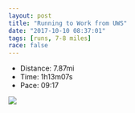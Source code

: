 ```yaml
---
layout: post
title: "Running to Work from UWS"
date: "2017-10-10 08:37:01"
tags: [runs, 7-8 miles]
race: false
---
```

<ul>
 <li>Distance: 7.87mi</li>
 <li>Time: 1h13m07s</li>
 <li>Pace: 09:17</li>
</ul>

<img src='https://maps.googleapis.com/maps/api/staticmap?maptype=roadmap&path=enc:svaxFlgmbMv@nCtEn@cAl@fFzFjf@zWxM|PdOlAt@xAw@bB~Bs@fMvSjJxGr[fOjIXv@pEzAiEnI`KtInCz@rDaA~HfPzF~S|RhWxMpJhAfKfFzYpSdMrObk@j^jIfCpLpCtGOnBuBpc@|DnS`Gh_AtCnA}a@fBh@jAoDJkH}Ba@|@oEzMu^lFzDb@gA&key=AIzaSyC1MId7bFpkLXNAaYhBSTb8jLyiSqzbDtM&size=800x800&markers=color:yellow|label:S|40.81018,-73.96487&markers=color:green|label:F|40.72424000000001,-73.99749000000007'>
